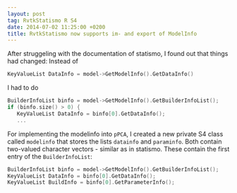 ```yaml
---
layout: post
tag: RvtkStatismo R S4
date: 2014-07-02 11:25:00 +0200
title: RvtkStatismo now supports im- and export of ModelInfo
---
```


After struggeling with the documentation of statismo, I found out that things had changed: 
Instead of 

```c
KeyValueList DataInfo = model->GetModelInfo().GetDataInfo() 
```

I had to do

```c
BuilderInfoList binfo = model->GetModelInfo().GetBuilderInfoList();
if (binfo.size() > 0) { 
   KeyValueList DataInfo = binfo[0].GetDataInfo();
   ...
```
For implementing the modelinfo into ```pPCA```, I created a new private S4 class called ```modelinfo``` that stores the lists ```datainfo``` and ```paraminfo```. Both contain two-valued character vectors - similar as in statismo. These contain the first entry of the ```BuilderInfoList```:

```c
BuilderInfoList binfo = model->GetModelInfo().GetBuilderInfoList();
KeyValueList DataInfo = binfo[0].GetDataInfo();
KeyValueList BuildInfo = binfo[0].GetParameterInfo();

```


